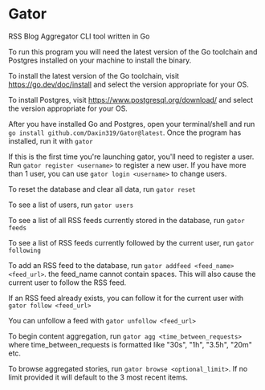 # Gator
RSS Blog Aggregator CLI tool written in Go

To run this program you will need the latest version of the Go toolchain and Postgres installed on your machine to install the binary.

To install the latest version of the Go toolchain, visit https://go.dev/doc/install and select the version appropriate for your OS.

To install Postgres, visit https://www.postgresql.org/download/ and select the version appropriate for your OS.

After you have installed Go and Postgres, open your terminal/shell and run `go install github.com/Daxin319/Gator@latest`. Once the program has installed, run it with `gator`

If this is the first time you're launching gator, you'll need to register a user. Run `gator register <username>` to register a new user. If you have more than 1 user, you can use `gator login <username>` to change users.

To reset the database and clear all data, run `gator reset`

To see a list of users, run `gator users`

To see a list of all RSS feeds currently stored in the database, run `gator feeds`

To see a list of RSS feeds currently followed by the current user, run `gator following`

To add an RSS feed to the database, run `gator addfeed <feed_name> <feed_url>`. the feed_name cannot contain spaces. This will also cause the current user to follow the RSS feed.

If an RSS feed already exists, you can follow it for the current user with `gator follow <feed_url>`

You can unfollow a feed with `gator unfollow <feed_url>`

To begin content aggregation, run `gator agg <time_between_requests>` where time_between_requests is formatted like "30s", "1h", "3.5h", "20m" etc.

To browse aggregated stories, run `gator browse <optional_limit>`. If no limit provided it will default to the 3 most recent items.



